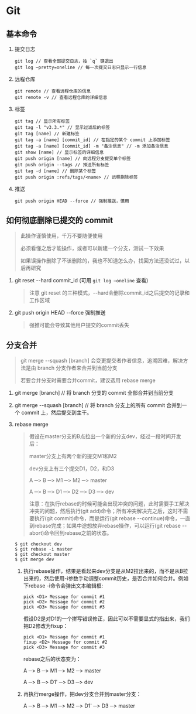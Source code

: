 # Git

## 基本命令

1. 提交日志

    ```
    git log // 查看全部提交日志，按 `q` 键退出
    git log –pretty=oneline // 每一次提交日志只显示一行信息
    ```

1. 远程仓库
    
    ```
    git remote // 查看远程仓库的信息
    git remote -v // 查看远程仓库的详细信息
    ```
   
1. 标签

    ```
    git tag // 显示所有标签
    git tag -l "v3.3.*" // 显示过滤后的标签
    git tag [name] // 新建标签
    git tag -a [name] [commit_id] // 在指定的某个 commit 上添加标签
    git tag -a [name] [commit_id] -m "备注信息" // -m 添加备注信息
    git show [name] // 显示标签的详细信息 
    git push origin [name] // 向远程分支提交单个标签
    git push origin --tags // 推送所有标签
    git tag -d [name] // 删除某个标签
    git push origin :refs/tags/<name> // 远程删除标签
    ```
   
1. 推送

    ```
    git push origin HEAD --force // 强制推送，慎用
    ```

## 如何彻底删除已提交的 commit

> 此操作谨慎使用，千万不要随便使用
>
> 必须看懂之后才能操作，或者可以新建一个分支，测试一下效果
>
> 如果误操作删除了不该删除的，我也不知道怎么办，找回方法还没试过，以后再研究

1. git reset --hard commit_id (可用 `git log –oneline` 查看)

    > 注意 git reset 的三种模式，--hard会删除commit_id之后提交的记录和工作区域 

1. git push origin HEAD --force 强制推送

    > 强推可能会导致其他用户提交的commit丢失

## 分支合并

> git merge --squash [branch] 会变更提交者作者信息，追溯困难，解决方法是由 branch 分支作者来合并到当前分支
>
> 若要合并分支时需要合并commit，建议选用 rebase merge

1. git merge [branch] // 将 branch 分支的 commit 全部合并到当前分支

1. git merge --squash [branch] // 将 branch 分支上的所有 commit 合并到一个 commit 上，然后提交到主干。

1. rebase merge

    > 假设在master分支的B点拉出一个新的分支dev，经过一段时间开发后：
    >
    > master分支上有两个新的提交M1和M2
    >
    > dev分支上有三个提交D1，D2，和D3
    >
    > A ─> B ─> M1 ─> M2 ─> master
    >
    > A ─> B ─> D1 ─> D2 ─> D3 ─> dev
    >
    > 注意：在执行rebase的时候可能会出现冲突的问题，此时需要手工解决冲突的问题，然后执行(git add)命令；所有冲突解决完之后，这时不需要执行(git commit)命令，而是运行(git rebase --continue)命令，一直到rebase完成；如果中途想放弃rebase操作，可以运行(git rebase --abort)命令回到rebase之前的状态。

    ```
    $ git checkout dev
    $ git rebase -i master
    $ git checkout master
    $ git merge dev
    ```
   
   1. 执行rebase操作，结果是看起来dev分支是从M2拉出来的，而不是从B拉出来的，然后使用-i参数手动调整commit历史，是否合并如何合并。例如下rebase -i命令会弹出文本编辑框:
   
        ```
        pick <D1> Message for commit #1
        pick <D2> Message for commit #2
        pick <D3> Message for commit #3
        ```
        
        假设D2是对D1的一个拼写错误修正，因此可以不需要显式的指出来，我们把D2修改为fixup：
        
        ```
        pick <D1> Message for commit #1
        fixup <D2> Message for commit #2
        pick <D3> Message for commit #3
        ```
      
        rebase之后的状态变为：
        
        A ─> B ─> M1 ─> M2 ─> master
       
        A ─> B ─> D1' ─> D3 ─> dev
    
   1. 再执行merge操作，把dev分支合并到master分支：
   
        A ─> B ─> M1 ─> M2 ─> D1' ─> D3 ─> master
